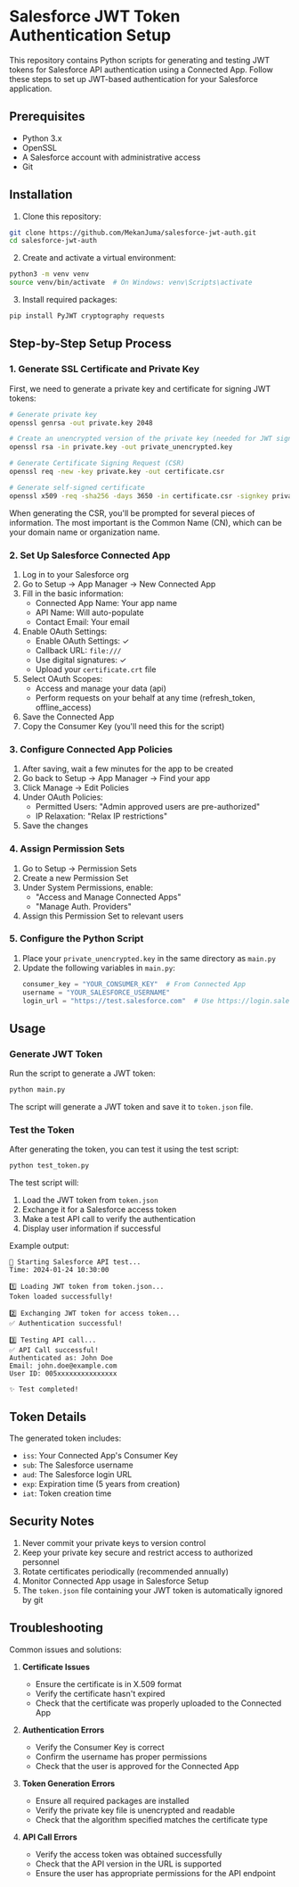 # Salesforce JWT Token Authentication Setup

This repository contains Python scripts for generating and testing JWT tokens for Salesforce API authentication using a Connected App. Follow these steps to set up JWT-based authentication for your Salesforce application.

## Prerequisites

- Python 3.x
- OpenSSL
- A Salesforce account with administrative access
- Git

## Installation

1. Clone this repository:
```bash
git clone https://github.com/MekanJuma/salesforce-jwt-auth.git
cd salesforce-jwt-auth
```

2. Create and activate a virtual environment:
```bash
python3 -m venv venv
source venv/bin/activate  # On Windows: venv\Scripts\activate
```

3. Install required packages:
```bash
pip install PyJWT cryptography requests
```

## Step-by-Step Setup Process

### 1. Generate SSL Certificate and Private Key

First, we need to generate a private key and certificate for signing JWT tokens:

```bash
# Generate private key
openssl genrsa -out private.key 2048

# Create an unencrypted version of the private key (needed for JWT signing)
openssl rsa -in private.key -out private_unencrypted.key

# Generate Certificate Signing Request (CSR)
openssl req -new -key private.key -out certificate.csr

# Generate self-signed certificate
openssl x509 -req -sha256 -days 3650 -in certificate.csr -signkey private.key -out certificate.crt
```

When generating the CSR, you'll be prompted for several pieces of information. The most important is the Common Name (CN), which can be your domain name or organization name.

### 2. Set Up Salesforce Connected App

1. Log in to your Salesforce org
2. Go to Setup → App Manager → New Connected App
3. Fill in the basic information:
   - Connected App Name: Your app name
   - API Name: Will auto-populate
   - Contact Email: Your email
4. Enable OAuth Settings:
   - Enable OAuth Settings: ✓
   - Callback URL: `file:///`
   - Use digital signatures: ✓
   - Upload your `certificate.crt` file
5. Select OAuth Scopes:
   - Access and manage your data (api)
   - Perform requests on your behalf at any time (refresh_token, offline_access)
6. Save the Connected App
7. Copy the Consumer Key (you'll need this for the script)

### 3. Configure Connected App Policies

1. After saving, wait a few minutes for the app to be created
2. Go back to Setup → App Manager → Find your app
3. Click Manage → Edit Policies
4. Under OAuth Policies:
   - Permitted Users: "Admin approved users are pre-authorized"
   - IP Relaxation: "Relax IP restrictions"
5. Save the changes

### 4. Assign Permission Sets

1. Go to Setup → Permission Sets
2. Create a new Permission Set
3. Under System Permissions, enable:
   - "Access and Manage Connected Apps"
   - "Manage Auth. Providers"
4. Assign this Permission Set to relevant users

### 5. Configure the Python Script

1. Place your `private_unencrypted.key` in the same directory as `main.py`
2. Update the following variables in `main.py`:
   ```python
   consumer_key = "YOUR_CONSUMER_KEY"  # From Connected App
   username = "YOUR_SALESFORCE_USERNAME"
   login_url = "https://test.salesforce.com"  # Use https://login.salesforce.com for production
   ```

## Usage

### Generate JWT Token

Run the script to generate a JWT token:

```bash
python main.py
```

The script will generate a JWT token and save it to `token.json` file.

### Test the Token

After generating the token, you can test it using the test script:

```bash
python test_token.py
```

The test script will:
1. Load the JWT token from `token.json`
2. Exchange it for a Salesforce access token
3. Make a test API call to verify the authentication
4. Display user information if successful

Example output:
```
🔄 Starting Salesforce API test...
Time: 2024-01-24 10:30:00

1️⃣ Loading JWT token from token.json...
Token loaded successfully!

2️⃣ Exchanging JWT token for access token...
✅ Authentication successful!

3️⃣ Testing API call...
✅ API Call successful!
Authenticated as: John Doe
Email: john.doe@example.com
User ID: 005xxxxxxxxxxxxxxx

✨ Test completed!
```

## Token Details

The generated token includes:
- `iss`: Your Connected App's Consumer Key
- `sub`: The Salesforce username
- `aud`: The Salesforce login URL
- `exp`: Expiration time (5 years from creation)
- `iat`: Token creation time

## Security Notes

1. Never commit your private keys to version control
2. Keep your private key secure and restrict access to authorized personnel
3. Rotate certificates periodically (recommended annually)
4. Monitor Connected App usage in Salesforce Setup
5. The `token.json` file containing your JWT token is automatically ignored by git

## Troubleshooting

Common issues and solutions:

1. **Certificate Issues**
   - Ensure the certificate is in X.509 format
   - Verify the certificate hasn't expired
   - Check that the certificate was properly uploaded to the Connected App

2. **Authentication Errors**
   - Verify the Consumer Key is correct
   - Confirm the username has proper permissions
   - Check that the user is approved for the Connected App

3. **Token Generation Errors**
   - Ensure all required packages are installed
   - Verify the private key file is unencrypted and readable
   - Check that the algorithm specified matches the certificate type

4. **API Call Errors**
   - Verify the access token was obtained successfully
   - Check that the API version in the URL is supported
   - Ensure the user has appropriate permissions for the API endpoint



